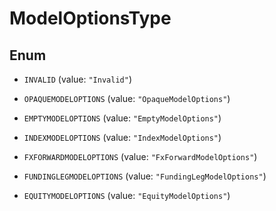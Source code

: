 

# ModelOptionsType

## Enum


* `INVALID` (value: `"Invalid"`)

* `OPAQUEMODELOPTIONS` (value: `"OpaqueModelOptions"`)

* `EMPTYMODELOPTIONS` (value: `"EmptyModelOptions"`)

* `INDEXMODELOPTIONS` (value: `"IndexModelOptions"`)

* `FXFORWARDMODELOPTIONS` (value: `"FxForwardModelOptions"`)

* `FUNDINGLEGMODELOPTIONS` (value: `"FundingLegModelOptions"`)

* `EQUITYMODELOPTIONS` (value: `"EquityModelOptions"`)



